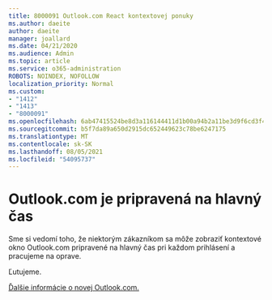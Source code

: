 ```yaml
---
title: 8000091 Outlook.com React kontextovej ponuky
ms.author: daeite
author: daeite
manager: joallard
ms.date: 04/21/2020
ms.audience: Admin
ms.topic: article
ms.service: o365-administration
ROBOTS: NOINDEX, NOFOLLOW
localization_priority: Normal
ms.custom:
- "1412"
- "1413"
- "8000091"
ms.openlocfilehash: 6ab47415524be8d3a116144411d1b00a94b2a11be3d9f6cd3f4a755b235bf2c4
ms.sourcegitcommit: b5f7da89a650d2915dc652449623c78be6247175
ms.translationtype: MT
ms.contentlocale: sk-SK
ms.lasthandoff: 08/05/2021
ms.locfileid: "54095737"
---
```

# <a name="outlookcom-is-ready-for-prime-time"></a>Outlook.com je pripravená na hlavný čas

Sme si vedomí toho, že niektorým zákazníkom sa môže zobraziť kontextové okno Outlook.com pripravené na hlavný čas pri každom prihlásení a pracujeme na oprave.

Ľutujeme.

[Ďalšie informácie o novej Outlook.com.](https://support.office.com/article/40676ad0-c831-45ac-a023-5be633be798d?wt.mc_id=Office_Outlook_com_Alchemy)
